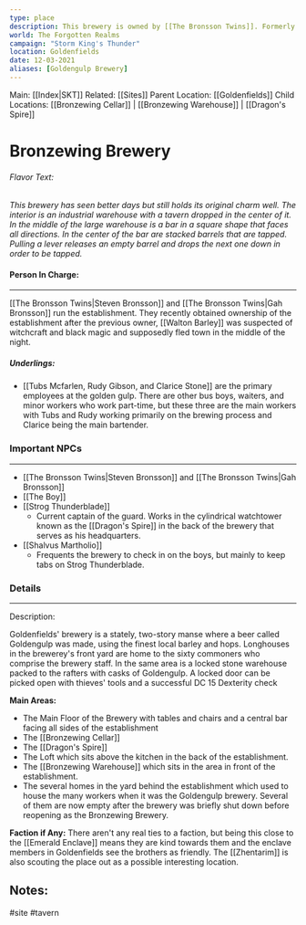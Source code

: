 ```yaml
---
type: place
description: This brewery is owned by [[The Bronsson Twins]]. Formerly known as Goldengulp Brewery.
world: The Forgotten Realms
campaign: "Storm King's Thunder"
location: Goldenfields
date: 12-03-2021
aliases: [Goldengulp Brewery]
---
```

Main: [[Index|SKT]]
Related: [[Sites]]
Parent Location: [[Goldenfields]]
Child Locations: [[Bronzewing Cellar]] | [[Bronzewing Warehouse]] | [[Dragon's Spire]]


# Bronzewing Brewery

###### Flavor Text: 
*This brewery has seen better days but still holds its original charm well. The interior is an industrial warehouse with a tavern dropped in the center of it. In the middle of the large warehouse is a bar in a square shape that faces all directions. In the center of the bar are stacked barrels that are tapped. Pulling a lever releases an empty barrel and drops the next one down in order to be tapped.*

#### Person In Charge:
---
[comment]: # (Person in charge of the Site. The boss.)
[[The Bronsson Twins|Steven Bronsson]] and [[The Bronsson Twins|Gah Bronsson]] run the establishment. They recently obtained ownership of the establishment after the previous owner, [[Walton Barley]] was suspected of witchcraft and black magic and supposedly fled town in the middle of the night.

##### Underlings:
- [[Tubs Mcfarlen, Rudy Gibson, and Clarice Stone]] are the primary employees at the golden gulp. There are other bus boys, waiters, and minor workers who work part-time, but these three are the main workers with Tubs and Rudy working primarily on the brewing process and Clarice being the main bartender.

### Important NPCs
---
- [[The Bronsson Twins|Steven Bronsson]] and [[The Bronsson Twins|Gah Bronsson]]
- [[The Boy]]
-  [[Strog Thunderblade]]
	-  Current captain of the guard. Works in the cylindrical watchtower known as the [[Dragon's Spire]] in the back of the brewery that serves as his headquarters.
- [[Shalvus Martholio]]
	- Frequents the brewery to check in on the boys, but mainly to keep tabs on Strog Thunderblade.

### Details
---
Description:

Goldenfields' brewery is a stately, two-story manse where a beer called Goldengulp was made, using the finest local barley and hops. Longhouses in the brewerey's front yard are home to the sixty commoners who comprise the brewery staff. In the same area is a locked stone warehouse packed to the rafters with casks of Goldengulp. A locked door can be picked open with thieves' tools and a successful DC 15 Dexterity check


**Main Areas:**
- The Main Floor of the Brewery with tables and chairs and a central bar facing all sides of the establishment
- The [[Bronzewing Cellar]]
- The [[Dragon's Spire]]
- The Loft which sits above the kitchen in the back of the establishment.
- The [[Bronzewing Warehouse]] which sits in the area in front of the establishment.
- The several homes in the yard behind the establishment which used to house the many workers when it was the Goldengulp brewery. Several of them are now empty after the brewery was briefly shut down before reopening as the Bronzewing Brewery.

**Faction if Any:**
There aren't any real ties to a faction, but being this close to the [[Emerald Enclave]] means they are kind towards them and the enclave members in Goldenfields see the brothers as friendly. The [[Zhentarim]] is also scouting the place out as a possible interesting location.
## Notes:


#site #tavern